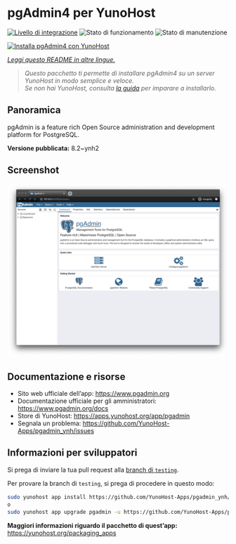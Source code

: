 <!--
N.B.: Questo README è stato automaticamente generato da <https://github.com/YunoHost/apps/tree/master/tools/readme_generator>
NON DEVE essere modificato manualmente.
-->

# pgAdmin4 per YunoHost

[![Livello di integrazione](https://dash.yunohost.org/integration/pgadmin.svg)](https://dash.yunohost.org/appci/app/pgadmin) ![Stato di funzionamento](https://ci-apps.yunohost.org/ci/badges/pgadmin.status.svg) ![Stato di manutenzione](https://ci-apps.yunohost.org/ci/badges/pgadmin.maintain.svg)

[![Installa pgAdmin4 con YunoHost](https://install-app.yunohost.org/install-with-yunohost.svg)](https://install-app.yunohost.org/?app=pgadmin)

*[Leggi questo README in altre lingue.](./ALL_README.md)*

> *Questo pacchetto ti permette di installare pgAdmin4 su un server YunoHost in modo semplice e veloce.*  
> *Se non hai YunoHost, consulta [la guida](https://yunohost.org/install) per imparare a installarlo.*

## Panoramica

pgAdmin is a feature rich Open Source administration and development platform for PostgreSQL.


**Versione pubblicata:** 8.2~ynh2

## Screenshot

![Screenshot di pgAdmin4](./doc/screenshots/pgadmin4-welcome-light.png)

## Documentazione e risorse

- Sito web ufficiale dell’app: <https://www.pgadmin.org>
- Documentazione ufficiale per gli amministratori: <https://www.pgadmin.org/docs>
- Store di YunoHost: <https://apps.yunohost.org/app/pgadmin>
- Segnala un problema: <https://github.com/YunoHost-Apps/pgadmin_ynh/issues>

## Informazioni per sviluppatori

Si prega di inviare la tua pull request alla [branch di `testing`](https://github.com/YunoHost-Apps/pgadmin_ynh/tree/testing).

Per provare la branch di `testing`, si prega di procedere in questo modo:

```bash
sudo yunohost app install https://github.com/YunoHost-Apps/pgadmin_ynh/tree/testing --debug
o
sudo yunohost app upgrade pgadmin -u https://github.com/YunoHost-Apps/pgadmin_ynh/tree/testing --debug
```

**Maggiori informazioni riguardo il pacchetto di quest’app:** <https://yunohost.org/packaging_apps>
